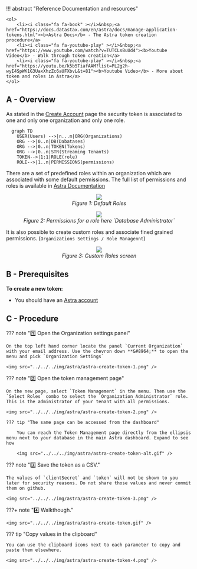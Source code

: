 <link rel="stylesheet" href="https://maxcdn.bootstrapcdn.com/font-awesome/4.6.1/css/font-awesome.min.css">

!!! abstract "Reference Documentation and resources"

    <ol>
        <li><i class="fa fa-book" ></i>&nbsp;<a href="https://docs.datastax.com/en/astra/docs/manage-application-tokens.html"><b>Astra Docs</b> - The Astra token creation procedure</a>
        <li><i class="fa fa-youtube-play" ></i>&nbsp;<a href="https://www.youtube.com/watch?v=TUTCLsBuUd4"><b>Youtube Video</b> - Walk through token creation</a>
        <li><i class="fa fa-youtube-play" ></i>&nbsp;<a href="https://youtu.be/k5b5TiafAAM?list=PL2g2h-wyI4SpWK1G3UaxXhzZc6aUFXbvL&t=81"><b>Youtube Video</b> - More about token and roles in Astra</a>
    </ol>

## A - Overview

As stated in the [Create Account](create-account) page the security token is associated to one and only one organization and only one role.

```mermaid
  graph TD
    USER(Users) -->|n...m|ORG(Organizations)
    ORG -->|0..n|DB(Dabatases)
    ORG -->|0..n|TOKEN(Tokens)
    ORG -->|0..n|STR(Streaming Tenants)
    TOKEN-->|1:1|ROLE(role)
    ROLE-->|1..n|PERMISSIONS(permissions)
```

There are a set of predefined roles within an organization which are associated with some default permissions. The full list of permissions and roles is available in [Astra Documentation](https://docs.datastax.com/en/astra/docs/user-permissions.html)

<center>
<img src="../../../img/astra/roles-1.png" />
<br/><i>Figure 1: Default Roles</i>

<p>
<img src="../../../img/astra/roles-11.png" />
<br/><i>Figure 2: Permissions for a role here `Database Administrator`</i>
</p>
</center>

It is also possible to create custom roles and associate fined grained permissions. (`Organizations Settings / Role Managennt`)

<center>
<img src="../../../img/astra/roles-2.png" />
<br/><i>Figure 3: Custom Roles screen</i>
</center>

## B - Prerequisites

**To create a new token:**

- You should have an [Astra account](http://astra.datastax.com/)

## C - Procedure

??? note "1️⃣ Open the Organization settings panel"

    On the top left hand corner locate the panel `Current Organization` with your email address. Use the chevron down **&#8964;** to open the menu and pick `Organization Settings`

    <img src="../../../img/astra/astra-create-token-1.png" />

??? note "2️⃣ Open the token management page"

    On the new page, select `Token Management` in the menu. Then use the `Select Roles` combo to select the `Organization Administrator` role. This is the administrator of your tenant with all permissions.

    <img src="../../../img/astra/astra-create-token-2.png" />

    ??? tip "The same page can be accessed from the dashboard"

        You can reach the Token Management page directly from the ellipsis menu next to your database in the main Astra dashboard. Expand to see how

        <img src="../../../img/astra/astra-create-token-alt.gif" />

??? note "3️⃣ Save the token as a CSV."

    The values of `clientSecret` and `token` will not be shown to you later for security reasons. Do not share those values and never commit them on github.

    <img src="../../../img/astra/astra-create-token-3.png" />

???+ note "4️⃣ Walkthough."

    <img src="../../../img/astra/astra-create-token.gif" />

??? tip "Copy values in the clipboard"

    You can use the clipboard icons next to each parameter to copy and paste them elsewhere.

    <img src="../../../img/astra/astra-create-token-4.png" />
